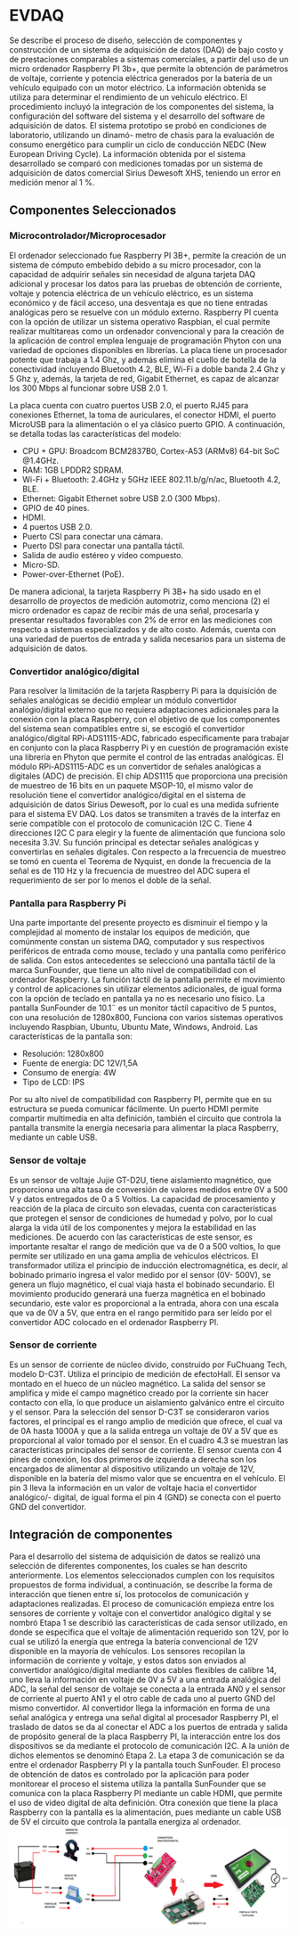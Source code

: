 # EVDAQ

Se describe el proceso de diseño, selección de componentes y
construcción de un sistema de adquisición de datos (DAQ) de bajo costo y de prestaciones
comparables a sistemas comerciales, a partir del uso de un micro ordenador
Raspberry PI 3b+, que permite la obtención de parámetros de voltaje, corriente y
potencia eléctrica generados por la batería de un vehículo equipado con un motor
eléctrico. La información obtenida se utiliza para determinar el rendimiento de un
vehículo eléctrico.
El procedimiento incluyó la integración de los componentes del sistema, la configuración 
del software del sistema y el desarrollo del software de adquisición de datos.
El sistema prototipo se probó en condiciones de laboratorio, utilizando un dinamó-
metro de chasis para la evaluación de consumo energético para cumplir un ciclo de
conducción NEDC (New European Driving Cycle).
La información obtenida por el sistema desarrollado se comparó con mediciones
tomadas por un sistema de adquisición de datos comercial Sirius Dewesoft XHS,
teniendo un error en medición menor al 1 %.

## Componentes Seleccionados

### Microcontrolador/Microprocesador

El ordenador seleccionado fue Raspberry PI 3B+, permite la creación de un sistema
de cómputo embebido debido a su micro procesador, con la capacidad de adquirir
señales sin necesidad de alguna tarjeta DAQ adicional y procesar los datos para las
pruebas de obtención de corriente, voltaje y potencia eléctrica de un vehículo eléctrico,
es un sistema económico y de fácil acceso, una desventaja es que no tiene entradas
analógicas pero se resuelve con un módulo externo.
Raspberry PI cuenta con la opción de utilizar un sistema operativo Raspbian, el
cual permite realizar multitareas como un ordenador convencional y para la creación
de la aplicación de control emplea lenguaje de programación Phyton con una variedad
de opciones disponibles en librerías. La placa tiene un procesador potente que
trabaja a 1.4 Ghz, y además elimina el cuello de botella de la conectividad incluyendo
Bluetooth 4.2, BLE, Wi-Fi a doble banda 2.4 Ghz y 5 Ghz y, además, la tarjeta de
red, Gigabit Ethernet, es capaz de alcanzar los 300 Mbps al funcionar sobre USB 2.0 1.

La placa cuenta con cuatro puertos USB 2.0, el puerto RJ45 para conexiones
Ethernet, la toma de auriculares, el conector HDMI, el puerto MicroUSB para la
alimentación o el ya clásico puerto GPIO.
A continuación, se detalla todas las características del modelo:
- CPU + GPU: Broadcom BCM2837B0, Cortex-A53 (ARMv8) 64-bit SoC @1.4GHz.
- RAM: 1GB LPDDR2 SDRAM.
- Wi-Fi + Bluetooth: 2.4GHz y 5GHz IEEE 802.11.b/g/n/ac, Bluetooth 4.2, BLE.
- Ethernet: Gigabit Ethernet sobre USB 2.0 (300 Mbps).
- GPIO de 40 pines.
- HDMI.
- 4 puertos USB 2.0.
- Puerto CSI para conectar una cámara.
- Puerto DSI para conectar una pantalla táctil.
- Salida de audio estéreo y vídeo compuesto.
- Micro-SD.
- Power-over-Ethernet (PoE).

De manera adicional, la tarjeta Raspberry Pi 3B+ ha sido usado en el desarrollo de
proyectos de medición automotriz, como menciona (2) el micro ordenador es capaz
de recibir más de una señal, procesarla y presentar resultados favorables con 2% de
error en las mediciones con respecto a sistemas especializados y de alto costo. Además,
cuenta con una variedad de puertos de entrada y salida necesarios para un sistema
de adquisición de datos.

### Convertidor analógico/digital

Para resolver la limitación de la tarjeta Raspberry Pi para la dquisición de señales
analógicas se decidió emplear un módulo convertidor analógio/digital externo que no
requiera adaptaciones adicionales para la conexión con la placa Raspberry, con el objetivo
de que los componentes del sistema sean compatibles entre si, se escogió el convertidor
analógico/digital RPi-ADS1115-ADC, fabricado especificamente
para trabajar en conjunto con la placa Raspberry Pi y en cuestión de programación
existe una librería en Phyton que permite el control de las entradas analógicas.
El módulo RPi-ADS1115-ADC es un convertidor de señales analógicas a digitales
(ADC) de precisión. El chip ADS1115 que proporciona una precisión de muestreo de
16 bits en un paquete MSOP-10, el mismo valor de resolución tiene el convertidor
analógico/digital en el sistema de adquisición de datos Sirius Dewesoft, por lo cual es
una medida sufriente para el sistema EV DAQ.
Los datos se transmiten a través de la interfaz en serie compatible con el protocolo
de comunicación I2C C. Tiene 4 direcciones I2C C para elegir y la fuente de
alimentación que funciona solo necesita 3.3V. Su función principal es detectar señales
analógicas y convertirlas en señales digitales.
Con respecto a la frecuencia de muestreo se tomó en cuenta el Teorema de Nyquist,
en donde la frecuencia de la señal es de 110 Hz y la frecuencia de muestreo del ADC
supera el requerimiento de ser por lo menos el doble de la señal.

### Pantalla para Raspberry Pi

Una parte importante del presente proyecto es disminuir el tiempo y la complejidad
al momento de instalar los equipos de medición, que comúnmente constan un
sistema DAQ, computador y sus respectivos periféricos de entrada como mouse, teclado
y una pantalla como periférico de salida. Con estos antecedentes se seleccionó
una pantalla táctil de la marca SunFounder, que tiene un alto nivel
de compatibilidad con el ordenador Raspberry.
La función táctil de la pantalla permite el movimiento y control de aplicaciones
sin utilizar elementos adicionales, de igual forma con la opción de teclado en pantalla
ya no es necesario uno físico.
La pantalla SunFounder de 10.1¨ es un monitor táctil capacitivo de 5 puntos,
con una resolución de 1280x800, Funciona con varios sistemas operativos incluyendo
Raspbian, Ubuntu, Ubuntu Mate, Windows, Android.
Las características de la pantalla son:
- Resolución: 1280x800
- Fuente de energía: DC 12V/1,5A
- Consumo de energía: 4W
- Tipo de LCD: IPS

Por su alto nivel de compatibilidad con Raspberry PI, permite que en su estructura se
pueda comunicar fácilmente. Un puerto HDMI permite compartir multimedia en alta
definición, también el circuito que controla la pantalla transmite la energía necesaria
para alimentar la placa Raspberry, mediante un cable USB.

### Sensor de voltaje

Es un sensor de voltaje Jujie GT-D2U, tiene aislamiento magnético,
que proporciona una alta tasa de conversión de valores medidos entre 0V a 500 V y
datos entregados de 0 a 5 Voltios.
La capacidad de procesamiento y reacción de la placa de circuito son
elevadas, cuenta con características que protegen el sensor de condiciones de humedad
y polvo, por lo cual alarga la vida útil de los componentes y mejora la estabilidad en
las mediciones.
De acuerdo con las características de este sensor, es importante resaltar el rango de
medición que va de 0 a 500 voltios, lo que permite ser utilizado en una gama amplia
de vehículos eléctricos.
El transformador utiliza el principio de inducción electromagnética, es decir, al
bobinado primario ingresa el valor medido por el sensor (0V- 500V), se genera un 
flujo magnético, el cual viaja hasta el bobinado secundario. El movimiento producido
generará una fuerza magnética en el bobinado secundario, este valor es proporcional
a la entrada, ahora con una escala que va de 0V a 5V, que entra en el rango permitido
para ser leído por el convertidor ADC colocado en el ordenador Raspberry PI.

### Sensor de corriente

Es un sensor de corriente de núcleo divido, construido por FuChuang Tech, modelo
D-C3T. Utiliza el principio de medición de efectoHall. El sensor va montado en el 
hueco de un núcleo magnético. La salida del sensor se amplifica y mide el campo magnético 
creado por la corriente sin hacer contacto con ella, lo que produce un aislamiento 
galvánico entre el circuito y el sensor.
Para la selección del sensor D-C3T se consideraron varios factores, el principal es
el rango amplio de medición que ofrece, el cual va de 0A hasta 1000A y que a la salida
entrega un voltaje de 0V a 5V que es proporcional al valor tomado por el sensor. En
el cuadro 4.3 se muestran las características principales del sensor de corriente.
El sensor cuenta con 4 pines de conexión, los dos primeros de izquierda a derecha son 
los encargados de alimentar al dispositivo utilizando un voltaje de 12V, disponible en 
la batería del mismo valor que se encuentra en el vehículo.
El pin 3 lleva la información en un valor de voltaje hacia el convertidor analógico/-
digital, de igual forma el pin 4 (GND) se conecta con el puerto GND del convertidor.

## Integración de componentes

Para el desarrollo del sistema de adquisición de datos se realizó una selección de
diferentes componentes, los cuales se han descrito anteriormente. Los elementos seleccionados
cumplen con los requisitos propuestos de forma individual, a continuación,
se describe la forma de interacción que tienen entre sí, los protocolos de comunicación
y adaptaciones realizadas.
El proceso de comunicación empieza entre los sensores de corriente y voltaje con
el convertidor analógico digital y se nombró Etapa 1
se describió las características de cada sensor utilizado,
en donde se específica que el voltaje de alimentación requerido son 12V, por lo cual se
utilizó la energía que entrega la batería convencional de 12V disponible en la mayoría
de vehículos. Los sensores recopilan la información de corriente y voltaje, y estos datos
son enviados al convertidor analógico/digital mediante dos cables flexibles de calibre
14, uno lleva la información en voltaje de 0V a 5V a una entrada analógica del ADC, la señal del sensor de voltaje se conecta a la entrada AN0 y el sensor de corriente al puerto AN1 y el otro cable de cada uno al
puerto GND del mismo convertidor.
Al convertidor llega la información en forma de una señal analógica y entrega una
señal digital al procesador Raspberry PI, el traslado de datos se da al conectar el ADC
a los puertos de entrada y salida de propósito general de la placa Raspberry PI, la interacción entre los dos dispositivos se da mediante el protocolo de comunicación I2C. A la unión de dichos elementos se
denominó Etapa 2.
La etapa 3 de comunicación se da entre el ordenador Raspberry PI y la pantalla
touch SunFouder. El proceso de obtención de datos es controlado por
la aplicación para poder monitorear el proceso el sistema
utiliza la pantalla SunFounder que se comunica con la placa Raspberry PI mediante
un cable HDMI, que permite el uso de video digital de alta definición.
Otra conexión que tiene la placa Raspberry con la pantalla es la alimentación,
pues mediante un cable USB de 5V el circuito que controla la pantalla energiza al
ordenador.
![Conexión EVDAQ](EVDAQ_code/images/EVDAQ_circuito_completo.png)
